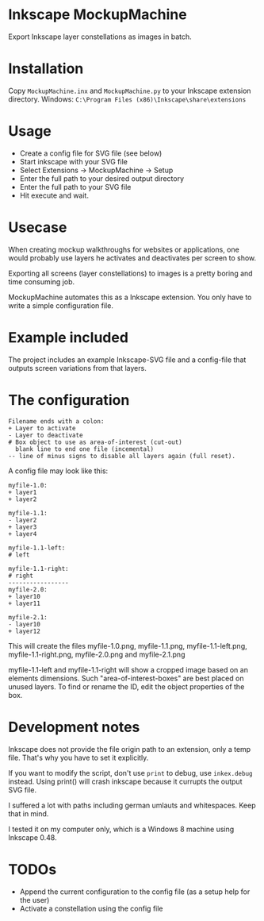 Inkscape MockupMachine
=====================

Export Inkscape layer constellations as images in batch.

Installation
============
Copy `MockupMachine.inx` and `MockupMachine.py` to your Inkscape extension directory.
Windows: `C:\Program Files (x86)\Inkscape\share\extensions`

Usage
=====
* Create a config file for SVG file (see below)
* Start inkscape with your SVG file
* Select Extensions -> MockupMachine -> Setup
* Enter the full path to your desired output directory
* Enter the full path to your SVG file
* Hit execute and wait.

Usecase
=======

When creating mockup walkthroughs for websites or applications, one would probably use layers he 
activates and deactivates per screen to show.

Exporting all screens (layer constellations) to images is a pretty boring and time consuming job.

MockupMachine automates this as a Inkscape extension. You only have to write a simple configuration file.

Example included
================

The project includes an example Inkscape-SVG file and a config-file that outputs screen variations from that layers.

The configuration
=================

    Filename ends with a colon:
    + Layer to activate
    - Layer to deactivate
    # Box object to use as area-of-interest (cut-out)
      blank line to end one file (incemental)
    -- line of minus signs to disable all layers again (full reset).

A config file may look like this:

    myfile-1.0:
    + layer1
    + layer2
    
    myfile-1.1:
    - layer2
    + layer3
    + layer4
	
	myfile-1.1-left:
	# left
	
	myfile-1.1-right:
	# right
    -----------------
    myfile-2.0:
    + layer10
    + layer11
    
    myfile-2.1:
    - layer10
    + layer12

This will create the files myfile-1.0.png, myfile-1.1.png, myfile-1.1-left.png, myfile-1.1-right.png, myfile-2.0.png and myfile-2.1.png

myfile-1.1-left and myfile-1.1-right will show a cropped image based on an elements dimensions. 
Such "area-of-interest-boxes" are best placed on unused layers. To find or rename the ID, edit the object properties of the box.

Development notes
=================

Inkscape does not provide the file origin path to an extension, only a temp file. 
That's why you have to set it explicitly.

If you want to modify the script, don't use `print` to debug, use `inkex.debug` instead. 
Using print() will crash inkscape because it currupts the output SVG file.

I suffered a lot with paths including german umlauts and whitespaces. Keep that in mind.

I tested it on my computer only, which is a Windows 8 machine using Inkscape 0.48.


TODOs
=====
* Append the current configuration to the config file (as a setup help for the user)
* Activate a constellation using the config file
